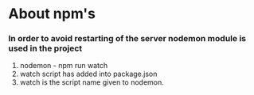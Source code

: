 # About npm's 
### In order to avoid restarting of the server nodemon module is used in the project
1. nodemon - npm run watch
2. watch script has added into package.json
3. watch is the script name given to nodemon.